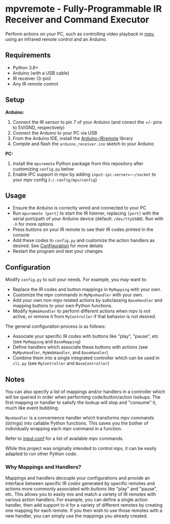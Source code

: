 # mpvremote - Fully-Programmable IR Receiver and Command Executor

Perform actions on your PC, such as controlling video playback in
[mpv](https://github.com/mpv-player/mpv), using an infrared remote control and
an Arduino.

## Requirements
- Python 3.8+
- Arduino (with a USB cable)
- IR receiver (3-pin)
- Any IR remote control

## Setup

**Arduino:**
1. Connect the IR sensor to pin 7 of your Arduino (and conect the +/- pins to 5V/GND, respectively)
2. Connect the Arduino to your PC via USB
4. From the Arduino IDE, install the [Arduino-IRremote](https://github.com/Arduino-IRremote/Arduino-IRremote) library
5. Compile and flash the `arduino_receiver.ino` sketch to your Arduino

**PC:**
1. Install the `mpvremote` Python package from this repository after customizing `config.py` below
2. Enable IPC support in mpv by adding `input-ipc-server=~~/socket` to your mpv config (`~/.config/mpv/config`)

## Usage

- Ensure the Arduino is correctly wired and connected to your PC
- Run `mpvremote [port]` to start the IR listener, replacing `[port]` with the
  serial port/path of your Arduino device (default: `/dev/ttyUSB0`). Run with
  `-h` for more options
- Press buttons on your IR remote to see their IR codes printed in the console
- Add these codes to `config.py` and customize the action handlers as
  desired. See [Configuration](#Configuration) for more details
- Restart the program and test your changes

## Configuration

Modify `config.py` to suit your needs. For example, you may want to:

- Replace the IR codes and button mappings in `MyMapping` with your own.
- Customize the mpv commands in `MyMpvHandler` with your own.
- Add your own non-mpv related actions by subclassing `BaseHandler` and
  mapping buttons to your own Python functions.
- Modify `MyWebHandler` to perform different actions when mpv is not active, or
  remove it from `MyController` if that behavior is not desired.

The general configuration process is as follows:

- Associate your specific IR codes with buttons like "play", "pause", etc (see `MyMapping` and `BaseMapping`)
- Define handlers which associate these buttons with actions (see `MyMpvHandler`, `MyWebHandler`, and `BaseHandler`)
- Combine them into a single integrated controller which can be used in `cli.py` (see `MyController` and `BaseController`)

## Notes

You can also specify a list of mappings and/or handlers in a controller which
will be queried in order when performing code/button/action lookups. The first
mapping or handler to satisfy the lookup will stop and "consume" it, much like
event bubbling.

`MpvHandler` is a convenience handler which transforms mpv commands (strings)
into callable Python functions. This saves you the bother of individually
wrapping each mpv command in a function.

Refer to
[input.conf](https://github.com/mpv-player/mpv/blob/master/etc/input.conf) for
a list of available mpv commands.

While this project was originally intended to control mpv, it can be easily
adapted to run other Python code.

### Why Mappings and Handlers?

Mappings and handlers decouple your configurations and provide an interface
between specific IR *codes* generated by specific remotes and actions more
commonly associated with *buttons* like "play" and "pause", etc. This allows
you to easily mix and match a variety of IR remotes with various action
handlers. For example, you can define a single action handler, then add support
to it for a variety of different remotes by creating one mapping for each
remote. If you then wish to use those remotes with a new handler, you can
simply use the mappings you already created.
